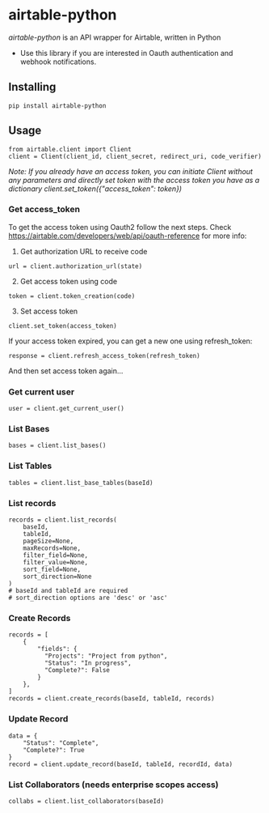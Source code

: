 # airtable-python

*airtable-python* is an API wrapper for Airtable, written in Python
- Use this library if you are interested in Oauth authentication and webhook notifications.

## Installing
```
pip install airtable-python
```
## Usage
```
from airtable.client import Client
client = Client(client_id, client_secret, redirect_uri, code_verifier)
```
*Note: If you already have an access token, you can initiate Client without any parameters and directly set token with the access token you have as a dictionary client.set_token({"access_token": token})*
### Get access_token
To get the access token using Oauth2 follow the next steps.
Check https://airtable.com/developers/web/api/oauth-reference for more info:

1. Get authorization URL to receive code
```
url = client.authorization_url(state)
```
2. Get access token using code
```
token = client.token_creation(code)
```
3. Set access token
```
client.set_token(access_token)
```
If your access token expired, you can get a new one using refresh_token:
```
response = client.refresh_access_token(refresh_token)
```
And then set access token again...  


### Get current user
```
user = client.get_current_user()
```
### List Bases
```
bases = client.list_bases()
```
### List Tables
```
tables = client.list_base_tables(baseId)
```
### List records
```
records = client.list_records(
    baseId, 
    tableId, 
    pageSize=None, 
    maxRecords=None, 
    filter_field=None, 
    filter_value=None, 
    sort_field=None, 
    sort_direction=None
)
# baseId and tableId are required
# sort_direction options are 'desc' or 'asc'
```
### Create Records
```
records = [
    {
        "fields": {
          "Projects": "Project from python",
          "Status": "In progress",
          "Complete?": False
        }
    },
]
records = client.create_records(baseId, tableId, records)
```
### Update Record
```
data = {
    "Status": "Complete",
    "Complete?": True
}
record = client.update_record(baseId, tableId, recordId, data)
```
### List Collaborators (needs enterprise scopes access)
```
collabs = client.list_collaborators(baseId)
```
